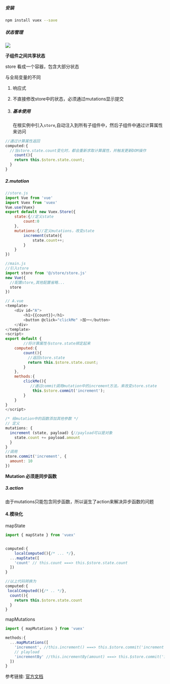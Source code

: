 ##### 安装

```sh
npm install vuex --save
```

##### 状态管理

![](https://vuex.vuejs.org/vuex.png)

**子组件之间共享状态**

store 看成一个容器，包含大部分状态

与全局变量的不同

1. 响应式
2. 不直接修改store中的状态，必须通过mutations显示提交

1. ##### 基本使用

   在根实例中引入`store`,自动注入到所有子组件中，然后子组件中通过计算属性来访问

```javascript
//通过计算属性返回
computed:{
  //当store.state.count变化时，都会重新求取计算属性，并触发更新DOM操作
	count(){
  	return this.$store.state.count;
  }
}
```

##### 2.mutation

```javascript
//store.js
import Vue from 'vue'
import Vuex from 'vuex'
Vue.use(Vuex)
export default new Vuex.Store({
    state:{//定义state
        count:0
    },
    mutations:{//定义mutations，改变state
        increment(state){
            state.count++;
        }
    }
})

//main.js
//引入store
import store from '@/store/store.js'
new Vue({
  //配置store,其他配置省略...
  store
})

// A.vue
<template>
    <div id="A">
        <h1>{{count}}</h1>
        <button @click="clickMe" >加一</button>
    </div>
</template>
<script>
export default {
		//将计算属性与store.state绑定起来
    computed:{
        count(){
          //返回store.state
          return this.$store.state.count;
        }
    },
    methods:{
        clickMe(){
           //通过commit调用mutation中的increment方法，来改变store.state
            this.$store.commit('increment');
        }
    }
}
</script>
```

```javascript
/* 给mutation中的函数添加其他参数 */
// 定义
mutations: {
  increment (state, payload) {//payload可以是对象
    state.count += payload.amount
  }
}
//调用
store.commit('increment', {
  amount: 10
})
```

**Mutation 必须是同步函数**

##### 3.action

由于mutations只能包含同步函数，所以诞生了action来解决异步函数的问题

#### 4.模块化

mapState
```javascript
import { mapState } from 'vuex'


computed:{
	localComputed(){/* ... */},
  ...mapState([
    'count' // this.count ===> this.$store.state.count
  ])
}

//以上代码转换为
computed:{
 localComputed(){/* .. */},
  count(){
    return this.$store.state.count
  }
}
```

mapMutations
```javascript
import { mapMutations } from 'vuex'

methods:{
  ...mapMutations([
    'increment', //this.increment() ===> this.$store.commit('increment')
    // playload
    'incrementBy' //this.incrementBy(amount) ===> this.$store.commit('incrementBy',amount)
  ])
}
```



参考链接: [官方文档](<https://vuex.vuejs.org/zh/>)




